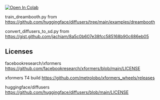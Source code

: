 [![Open In Colab](https://colab.research.google.com/assets/colab-badge.svg)](https://colab.research.google.com/github/camenduru/dreambooth-colab/blob/main/dreambooth_colab.ipynb)

train_dreambooth.py from https://github.com/huggingface/diffusers/tree/main/examples/dreambooth

convert_diffusers_to_sd.py from https://gist.github.com/jachiam/8a5c0b607e38fcc585168b90c686eb05

## Licenses

facebookresearch/xformers
https://github.com/facebookresearch/xformers/blob/main/LICENSE

xformers T4 build
https://github.com/metrolobo/xformers_wheels/releases

huggingface/diffusers
https://github.com/huggingface/diffusers/blob/main/LICENSE
